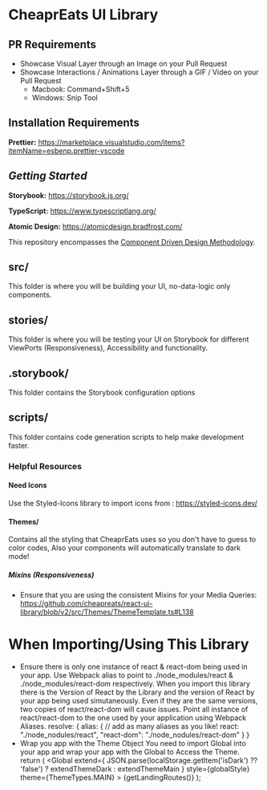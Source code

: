 # CheaprEats UI Library

## PR Requirements
- Showcase Visual Layer through an Image on your Pull Request
- Showcase Interactions / Animations Layer through a GIF / Video on your Pull Request
  - Macbook: Command+Shift+5
  - Windows: Snip Tool

## Installation Requirements

**Prettier:** https://marketplace.visualstudio.com/items?itemName=esbenp.prettier-vscode

## *Getting Started*

**Storybook:** https://storybook.js.org/

**TypeScript:** https://www.typescriptlang.org/

**Atomic Design:** https://atomicdesign.bradfrost.com/

This repository encompasses the [Component Driven Design Methodology](https://medium.com/the-s-curve/why-component-driven-design-drives-great-software-products-7cace364e815).

## src/
This folder is where you will be building your UI, no-data-logic only components.

## stories/
This folder is where you will be testing your UI on Storybook for different ViewPorts (Responsiveness), Accessibility and functionality.

## .storybook/
This folder contains the Storybook configuration options

## scripts/
This folder contains code generation scripts to help make development faster.

### Helpful Resources
#### Need Icons
Use the Styled-Icons library to import icons from : https://styled-icons.dev/
#### Themes/ 
Contains all the styling that CheaprEats uses so you don't have to guess to color codes, Also your components will automatically translate to dark mode!
##### Mixins (Responsiveness)
- Ensure that you are using the consistent Mixins for your Media Queries: https://github.com/cheapreats/react-ui-library/blob/v2/src/Themes/ThemeTemplate.ts#L138

# When Importing/Using This Library
- Ensure there is only one instance of react & react-dom being used in your app. Use Webpack alias to point to ./node_modules/react & ./node_modules/react-dom respectively.
When you import this library there is the Version of React by the Library and the version of React by your app being used simutaneously. Even if they are the same versions, two copies of react/react-dom will cause issues. Point all instance of react/react-dom to the one used by your application using Webpack Aliases.
  resolve: {
    alias: {
      // add as many aliases as you like! 
      react: "./node_nodules/react",
      "react-dom": "./node_nodules/react-dom"
    }
  }
- Wrap you app with the Theme Object
You need to import Global into your app and wrap your app with the Global to Access the Theme.
    return (
        <Global
            extend={
                JSON.parse(localStorage.getItem('isDark') ?? 'false')
                    ? extendThemeDark
                    : extendThemeMain
            }
            style={globalStyle}
            theme={ThemeTypes.MAIN}
        >
            <QueryClientProvider client={queryClient}>
                <Switch>
                    {getLandingRoutes()}
                    <Route path="/:id" component={Dashboard} />
                </Switch>
            </QueryClientProvider>
        </Global>
    );
